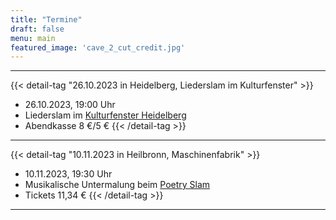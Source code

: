 ```yaml
---
title: "Termine"
draft: false
menu: main
featured_image: 'cave_2_cut_credit.jpg'
---
```


***
{{< detail-tag "26.10.2023 in Heidelberg, Liederslam im Kulturfenster" >}}
* 26.10.2023, 19:00 Uhr 
* Liederslam im [Kulturfenster Heidelberg](https://www.kulturfenster.de/jugend/junge-buehne/liederslam-heidelberg)
* Abendkasse 8 €/5 € 
{{< /detail-tag >}}
***
{{< detail-tag "10.11.2023 in Heilbronn, Maschinenfabrik" >}}
* 10.11.2023, 19:30 Uhr 
* Musikalische Untermalung beim [Poetry Slam](https://maschinenfabrik-hn.de/poetryslam/)
* Tickets 11,34 € 
{{< /detail-tag >}}
***
